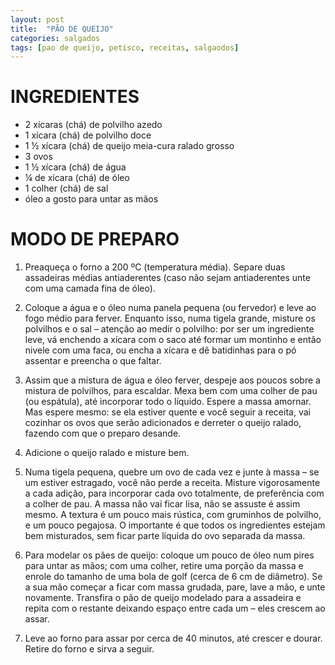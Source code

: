 ```yaml
---
layout: post
title:  "PÃO DE QUEIJO"
categories: salgados
tags: [pao de queijo, petisco, receitas, salgaodos]
---
```


INGREDIENTES
===

* 2 xícaras (chá) de polvilho azedo
* 1 xícara (chá) de polvilho doce
* 1 ½ xícara (chá) de queijo meia-cura ralado grosso
* 3 ovos
* 1 ½ xícara (chá) de água
* ¼ de xícara (chá) de óleo
* 1 colher (chá) de sal
* óleo a gosto para untar as mãos

MODO DE PREPARO
===

1. Preaqueça o forno a 200 ºC (temperatura média). Separe duas assadeiras médias antiaderentes (caso não sejam antiaderentes unte com uma camada fina de óleo).

2. Coloque a água e o óleo numa panela pequena (ou fervedor) e leve ao fogo médio para ferver. Enquanto isso, numa tigela grande, misture os polvilhos e o sal – atenção ao medir o polvilho: por ser um ingrediente leve, vá enchendo a xícara com o saco até formar um montinho e então nivele com uma faca, ou encha a xícara e dê batidinhas para o pó assentar e preencha o que faltar.

3. Assim que a mistura de água e óleo ferver, despeje aos poucos sobre a mistura de polvilhos, para escaldar. Mexa bem com uma colher de pau (ou espátula), até incorporar todo o líquido. Espere a massa amornar. Mas espere mesmo: se ela estiver quente e você seguir a receita, vai cozinhar os ovos que serão adicionados e derreter o queijo ralado, fazendo com que o preparo desande.

4. Adicione o queijo ralado e misture bem.

5. Numa tigela pequena, quebre um ovo de cada vez e junte à massa – se um estiver estragado, você não perde a receita. Misture vigorosamente a cada adição, para incorporar cada ovo totalmente, de preferência com a colher de pau. A massa não vai ficar lisa, não se assuste é assim mesmo. A textura é um pouco mais rústica, com gruminhos de polvilho, e um pouco pegajosa. O importante é que todos os ingredientes estejam bem misturados, sem ficar parte líquida do ovo separada da massa.

6. Para modelar os pães de queijo: coloque um pouco de óleo num pires para untar as mãos; com uma colher, retire uma porção da massa e enrole do tamanho de uma bola de golf  (cerca de 6 cm de diâmetro). Se a sua mão começar a ficar com massa grudada, pare, lave a mão, e unte novamente. Transfira o pão de queijo modelado para a assadeira e repita com o restante deixando espaço entre cada um – eles crescem ao assar.

7. Leve ao forno para assar por cerca de 40 minutos, até crescer e dourar. Retire do forno e sirva a seguir.